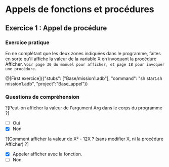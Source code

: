 # Appels de fonctions et procédures

## Exercice 1 : Appel de procédure 

### Exercice pratique

En ne complétant que les deux zones indiquées dans le programme, faites en sorte qu'il affiche la valeur de la variable X en invoquant la procédure Afficher.
`Voir page 30 du manuel pour afficher, et page 18 pour invoquer une procédure.`

@[First exercice]({"stubs": ["Base/mission1.adb"], "command": "sh start.sh mission1.adb", "project":"Base_appel"})

### Questions de compréhension

?[Peut-on afficher la valeur de l'argument Arg dans le corps du programme ?]
-[ ] Oui
-[x] Non

?[Comment afficher la valeur de X² - 12X ? (sans modifier X, ni la procédure Afficher) ?]
-[x] Appeler afficher avec la fonction.
-[ ] Non.
